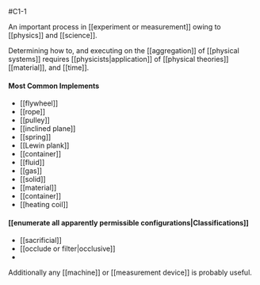 #C1-1 

An important process in [[experiment or measurement]] owing to [[physics]] and [[science]]. 

Determining how to, and executing on the [[aggregation]] of [[physical systems]] requires [[physicists|application]] of [[physical theories]] [[material]], and [[time]].

#### Most Common Implements
- [[flywheel]]
- [[rope]]
- [[pulley]]
- [[inclined plane]]
- [[spring]]
- [[Lewin plank]]
- [[container]]
- [[fluid]]
- [[gas]]
- [[solid]]
- [[material]]
- [[container]]
- [[heating coil]]

#### [[enumerate all apparently permissible configurations|Classifications]]
- [[sacrificial]]
- [[occlude or filter|occlusive]]
- 

Additionally any [[machine]] or [[measurement device]] is probably useful.